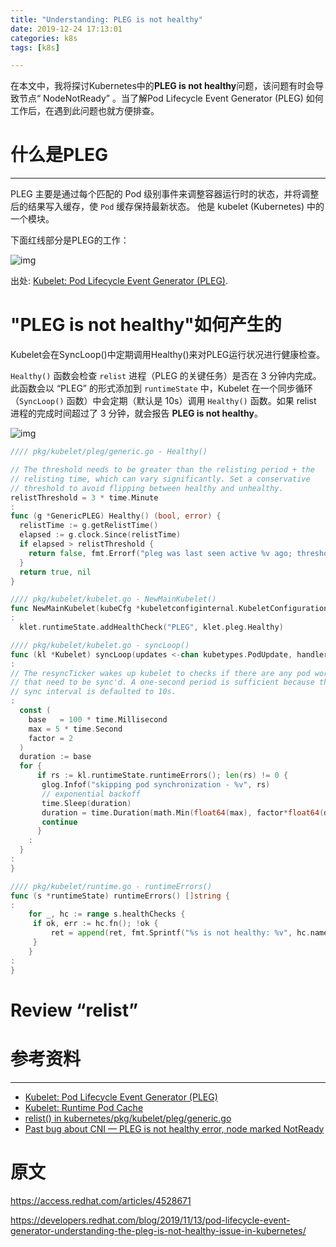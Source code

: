 ```yaml
---
title: "Understanding: PLEG is not healthy"
date: 2019-12-24 17:13:01
categories: k8s
tags: [k8s]

---
```


在本文中，我将探讨Kubernetes中的**PLEG is not healthy**问题，该问题有时会导致节点“ NodeNotReady” 。当了解Pod Lifecycle Event Generator (PLEG) 如何工作后，在遇到此问题也就方便排查。

# 什么是PLEG
------
PLEG 主要是通过每个匹配的 Pod 级别事件来调整容器运行时的状态，并将调整后的结果写入缓存，使 `Pod` 缓存保持最新状态。 他是 kubelet (Kubernetes)  中的一个模块。

下面红线部分是PLEG的工作：

![img](https://developers.redhat.com/blog/wp-content/uploads/2019/10/orig-pleg-1.png)



出处: [Kubelet: Pod Lifecycle Event Generator (PLEG)](https://github.com/kubernetes/community/blob/master/contributors/design-proposals/node/pod-lifecycle-event-generator.md).



# "PLEG is not healthy"如何产生的

Kubelet会在SyncLoop()中定期调用Healthy()来对PLEG运行状况进行健康检查。

`Healthy()` 函数会检查 `relist` 进程（PLEG 的关键任务）是否在 3 分钟内完成。此函数会以 “PLEG” 的形式添加到 `runtimeState` 中，Kubelet 在一个同步循环（`SyncLoop()` 函数）中会定期（默认是 10s）调用 `Healthy()` 函数。如果 relist 进程的完成时间超过了 3 分钟，就会报告 **PLEG is not healthy**。



![img](https://developers.redhat.com/blog/wp-content/uploads/2019/10/pleg-healthy-checks.png)


```go
//// pkg/kubelet/pleg/generic.go - Healthy()

// The threshold needs to be greater than the relisting period + the
// relisting time, which can vary significantly. Set a conservative
// threshold to avoid flipping between healthy and unhealthy.
relistThreshold = 3 * time.Minute
:
func (g *GenericPLEG) Healthy() (bool, error) {
  relistTime := g.getRelistTime()
  elapsed := g.clock.Since(relistTime)
  if elapsed > relistThreshold {
	return false, fmt.Errorf("pleg was last seen active %v ago; threshold is %v", elapsed, relistThreshold)
  }
  return true, nil
}

//// pkg/kubelet/kubelet.go - NewMainKubelet()
func NewMainKubelet(kubeCfg *kubeletconfiginternal.KubeletConfiguration, ...
:
  klet.runtimeState.addHealthCheck("PLEG", klet.pleg.Healthy)

//// pkg/kubelet/kubelet.go - syncLoop()
func (kl *Kubelet) syncLoop(updates <-chan kubetypes.PodUpdate, handler SyncHandler) {
:
// The resyncTicker wakes up kubelet to checks if there are any pod workers
// that need to be sync'd. A one-second period is sufficient because the
// sync interval is defaulted to 10s.
:
  const (
	base   = 100 * time.Millisecond
	max	= 5 * time.Second
	factor = 2
  )
  duration := base
  for {
      if rs := kl.runtimeState.runtimeErrors(); len(rs) != 0 {
   	   glog.Infof("skipping pod synchronization - %v", rs)
   	   // exponential backoff
   	   time.Sleep(duration)
   	   duration = time.Duration(math.Min(float64(max), factor*float64(duration)))
   	   continue
      }
	:
  }
:
}

//// pkg/kubelet/runtime.go - runtimeErrors()
func (s *runtimeState) runtimeErrors() []string {
:
    for _, hc := range s.healthChecks {
   	 if ok, err := hc.fn(); !ok {
   		 ret = append(ret, fmt.Sprintf("%s is not healthy: %v", hc.name, err))
   	 }
    }
:
}
```

# Review “relist”



# 参考资料

------

- [Kubelet: Pod Lifecycle Event Generator (PLEG)](https://github.com/kubernetes/community/blob/master/contributors/design-proposals/node/pod-lifecycle-event-generator.md)
- [Kubelet: Runtime Pod Cache](https://github.com/kubernetes/community/blob/master/contributors/design-proposals/node/runtime-pod-cache.md)
- [relist() in kubernetes/pkg/kubelet/pleg/generic.go](https://github.com/openshift/origin/blob/release-3.11/vendor/k8s.io/kubernetes/pkg/kubelet/pleg/generic.go#L180-L284)
- [Past bug about CNI — PLEG is not healthy error, node marked NotReady](https://bugzilla.redhat.com/show_bug.cgi?id=1486914#c16)



# 原文
https://access.redhat.com/articles/4528671

https://developers.redhat.com/blog/2019/11/13/pod-lifecycle-event-generator-understanding-the-pleg-is-not-healthy-issue-in-kubernetes/